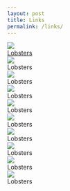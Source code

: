 ```yaml
---
layout: post
title: Links
permalink: /links/
---
```


<div class="icon-grid">
<div title="Link-aggregator"><a href="https://lobste.rs/"><img src="https://lobste.rs/apple-touch-icon-144.png"><div>Lobsters</div></a></div>
<div><img src="https://lobste.rs/apple-touch-icon-144.png"><div>Lobsters</div></div>
<div><img src="https://lobste.rs/apple-touch-icon-144.png"><div>Lobsters</div></div>
<div><img src="https://lobste.rs/apple-touch-icon-144.png"><div>Lobsters</div></div>
<div><img src="https://lobste.rs/apple-touch-icon-144.png"><div>Lobsters</div></div>
<div><img src="https://lobste.rs/apple-touch-icon-144.png"><div>Lobsters</div></div>
<div><img src="https://lobste.rs/apple-touch-icon-144.png"><div>Lobsters</div></div>
<div><img src="https://lobste.rs/apple-touch-icon-144.png"><div>Lobsters</div></div>
<div><img src="https://lobste.rs/apple-touch-icon-144.png"><div>Lobsters</div></div>
<div><img src="https://lobste.rs/apple-touch-icon-144.png"><div>Lobsters</div></div>
</div>
